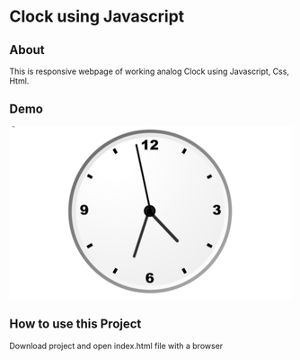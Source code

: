 # Clock using Javascript

## About 
This is responsive webpage of working analog Clock using Javascript, Css, Html. 
 
## Demo 
![Screenshot](clockg.gif)

## How to use this Project 
Download project and open index.html file with a browser 


